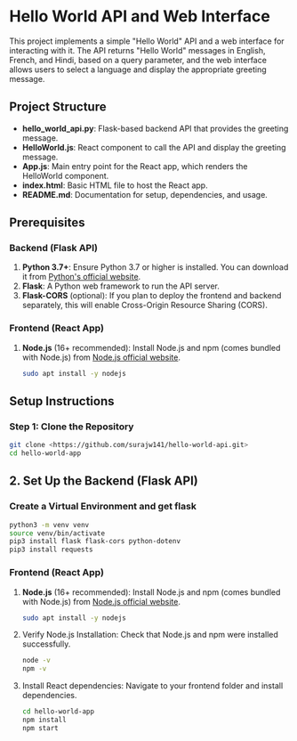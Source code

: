 # Hello World API and Web Interface

This project implements a simple "Hello World" API and a web interface for interacting with it. The API returns "Hello World" messages in English, French, and Hindi, based on a query parameter, and the web interface allows users to select a language and display the appropriate greeting message.

## Project Structure

- **hello_world_api.py**: Flask-based backend API that provides the greeting message.
- **HelloWorld.js**: React component to call the API and display the greeting message.
- **App.js**: Main entry point for the React app, which renders the HelloWorld component.
- **index.html**: Basic HTML file to host the React app.
- **README.md**: Documentation for setup, dependencies, and usage.

## Prerequisites

### Backend (Flask API)
1. **Python 3.7+**: Ensure Python 3.7 or higher is installed. You can download it from [Python's official website](https://www.python.org/).
2. **Flask**: A Python web framework to run the API server.
3. **Flask-CORS** (optional): If you plan to deploy the frontend and backend separately, this will enable Cross-Origin Resource Sharing (CORS).


### Frontend (React App)
1. **Node.js** (16+ recommended): Install Node.js and npm (comes bundled with Node.js) from [Node.js official website](https://nodejs.org/).
   ```bash
   sudo apt install -y nodejs


## Setup Instructions

### Step 1: Clone the Repository
   ```bash
   git clone <https://github.com/surajw141/hello-world-api.git>
   cd hello-world-app
   ```


## 2. Set Up the Backend (Flask API)

### Create a Virtual Environment and get flask
```bash
python3 -m venv venv
source venv/bin/activate
pip3 install flask flask-cors python-dotenv
pip3 install requests
```


### Frontend (React App)
1. **Node.js** (16+ recommended): Install Node.js and npm (comes bundled with Node.js) from [Node.js official website](https://nodejs.org/).

   ```bash
   sudo apt install -y nodejs

2. Verify Node.js Installation: Check that Node.js and npm were installed successfully.
   ```bash
   node -v
   npm -v
   
3. Install React dependencies: Navigate to your frontend folder and install dependencies.
   ```bash
   cd hello-world-app
   npm install
   npm start
